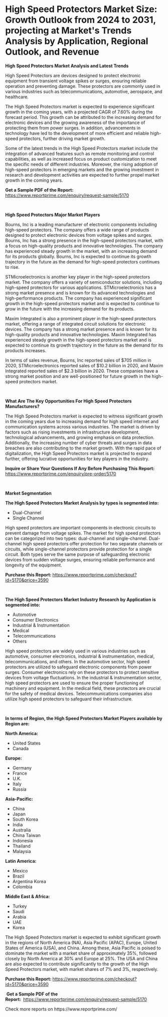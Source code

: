 <p><h1>High Speed Protectors Market Size: Growth Outlook from 2024 to 2031, projecting at Market's Trends Analysis by Application, Regional Outlook, and Revenue</h1></p><p><strong>High Speed Protectors Market Analysis and Latest Trends</strong></p>
<p><p>High Speed Protectors are devices designed to protect electronic equipment from transient voltage spikes or surges, ensuring reliable operation and preventing damage. These protectors are commonly used in various industries such as telecommunications, automotive, aerospace, and healthcare.</p><p>The High Speed Protectors market is expected to experience significant growth in the coming years, with a projected CAGR of 7.60% during the forecast period. This growth can be attributed to the increasing demand for electronic devices and the growing awareness of the importance of protecting them from power surges. In addition, advancements in technology have led to the development of more efficient and reliable high-speed protectors, further driving market growth.</p><p>Some of the latest trends in the High Speed Protectors market include the integration of advanced features such as remote monitoring and control capabilities, as well as increased focus on product customization to meet the specific needs of different industries. Moreover, the rising adoption of high-speed protectors in emerging markets and the growing investment in research and development activities are expected to further propel market growth in the coming years.</p></p>
<p><strong>Get a Sample PDF of the Report:&nbsp;</strong> <a href="https://www.reportprime.com/enquiry/request-sample/5170">https://www.reportprime.com/enquiry/request-sample/5170</a></p>
<p>&nbsp;</p>
<p><strong>High Speed Protectors Major Market Players</strong></p>
<p><p>Bourns, Inc is a leading manufacturer of electronic components including high-speed protectors. The company offers a wide range of products designed to protect electronic devices from voltage spikes and surges. Bourns, Inc has a strong presence in the high-speed protectors market, with a focus on high-quality products and innovative technologies. The company has experienced steady growth in the market, with an increasing demand for its products globally. Bourns, Inc is expected to continue its growth trajectory in the future as the demand for high-speed protectors continues to rise.</p><p>STMicroelectronics is another key player in the high-speed protectors market. The company offers a variety of semiconductor solutions, including high-speed protectors for various applications. STMicroelectronics has a strong market presence and is known for its advanced technologies and high-performance products. The company has experienced significant growth in the high-speed protectors market and is expected to continue to grow in the future with the increasing demand for its products.</p><p>Maxim Integrated is also a prominent player in the high-speed protectors market, offering a range of integrated circuit solutions for electronic devices. The company has a strong market presence and is known for its high-quality products and innovative technologies. Maxim Integrated has experienced steady growth in the high-speed protectors market and is expected to continue its growth trajectory in the future as the demand for its products increases.</p><p>In terms of sales revenue, Bourns, Inc reported sales of $705 million in 2020, STMicroelectronics reported sales of $10.2 billion in 2020, and Maxim Integrated reported sales of $2.3 billion in 2020. These companies have a strong market position and are well-positioned for future growth in the high-speed protectors market.</p></p>
<p>&nbsp;</p>
<p><strong>What Are The Key Opportunities For High Speed Protectors Manufacturers?</strong></p>
<p><p>The High Speed Protectors market is expected to witness significant growth in the coming years due to increasing demand for high speed internet and communication systems across various industries. The market is driven by factors such as rising investments in infrastructure development, technological advancements, and growing emphasis on data protection. Additionally, the increasing number of cyber threats and surges in data breaches are also contributing to the market growth. With the rapid pace of digitalization, the High Speed Protectors market is projected to expand further, offering lucrative opportunities for key players in the industry.</p></p>
<p><strong>Inquire or Share Your Questions If Any Before Purchasing This Report:</strong> <a href="https://www.reportprime.com/enquiry/pre-order/5170">https://www.reportprime.com/enquiry/pre-order/5170</a></p>
<p>&nbsp;</p>
<p><strong>Market Segmentation</strong></p>
<p><strong>The High Speed Protectors Market Analysis by types is segmented into:</strong></p>
<p><ul><li>Dual-Channel</li><li>Single Channel</li></ul></p>
<p><p>High speed protectors are important components in electronic circuits to prevent damage from voltage spikes. The market for high speed protectors can be categorized into two types: dual-channel and single-channel. Dual-channel high speed protectors offer protection for two separate channels or circuits, while single-channel protectors provide protection for a single circuit. Both types serve the same purpose of safeguarding electronic devices from sudden voltage surges, ensuring reliable performance and longevity of the equipment.</p></p>
<p><strong>Purchase this Report:&nbsp;</strong><a href="https://www.reportprime.com/checkout?id=5170&price=3590">https://www.reportprime.com/checkout?id=5170&price=3590</a></p>
<p>&nbsp;</p>
<p><strong>The High Speed Protectors Market Industry Research by Application is segmented into:</strong></p>
<p><ul><li>Automotive</li><li>Consumer Electronics</li><li>Industrial & Instrumentation</li><li>Medical</li><li>Telecommunications</li><li>Others</li></ul></p>
<p><p>High speed protectors are widely used in various industries such as automotive, consumer electronics, industrial & instrumentation, medical, telecommunications, and others. In the automotive sector, high speed protectors are utilized to safeguard electronic components from power surges. Consumer electronics rely on these protectors to protect sensitive devices from voltage fluctuations. In the industrial & instrumentation sector, high speed protectors are used to ensure the proper functioning of machinery and equipment. In the medical field, these protectors are crucial for the safety of medical devices. Telecommunications companies also utilize high speed protectors to safeguard their infrastructure.</p></p>
<p>&nbsp;</p>
<p><strong>In terms of Region, the High Speed Protectors Market Players available by Region are:</strong></p>
<p>
    <p> <strong> North America: </strong>
        <ul>
            <li>United States</li>
            <li>Canada</li>
        </ul>
        </p> 
    <p> <strong> Europe: </strong>
        <ul>
            <li>Germany</li>
            <li>France</li>
            <li>U.K.</li>
            <li>Italy</li>
            <li>Russia</li>
        </ul>
        </p> 
    <p> <strong> Asia-Pacific: </strong>
        <ul>
            <li>China</li>
            <li>Japan</li>
            <li>South Korea</li>
            <li>India</li>
            <li>Australia</li>
            <li>China Taiwan</li>
            <li>Indonesia</li>
            <li>Thailand</li>
            <li>Malaysia</li>
        </ul>
        </p> 
    <p> <strong> Latin America: </strong>
        <ul>
            <li>Mexico</li>
            <li>Brazil</li>
            <li>Argentina Korea</li>
            <li>Colombia</li>
        </ul>
        </p> 
    <p> <strong> Middle East & Africa: </strong>
        <ul>
            <li>Turkey</li>
            <li>Saudi</li>
            <li>Arabia</li>
            <li>UAE</li>
            <li>Korea</li>
        </ul>
    </p>
    </p>
<p><p>The High Speed Protectors market is expected to exhibit significant growth in the regions of North America (NA), Asia Pacific (APAC), Europe, United States of America (USA), and China. Among these, Asia Pacific is poised to dominate the market with a market share of approximately 35%, followed closely by North America at 30% and Europe at 25%. The USA and China are also expected to contribute significantly to the growth of the High Speed Protectors market, with market shares of 7% and 3%, respectively.</p></p>
<p><strong>Purchase this Report: </strong><a href="https://www.reportprime.com/checkout?id=5170&price=3590">https://www.reportprime.com/checkout?id=5170&price=3590</a></p>
<p>&nbsp;<strong>Get a Sample PDF of the Report:&nbsp;&nbsp;</strong><a href="https://www.reportprime.com/enquiry/request-sample/5170">https://www.reportprime.com/enquiry/request-sample/5170</a></p>
<p><strong></strong></p>
<p>Check more reports on https://www.reportprime.com/</p>